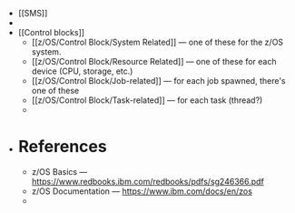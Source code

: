 - [[SMS]]
-
- [[Control blocks]]
	- [[z/OS/Control Block/System Related]] — one of these for the z/OS system.
	- [[z/OS/Control Block/Resource Related]] — one of these for each device (CPU, storage, etc.)
	- [[z/OS/Control Block/Job-related]] — for each job spawned, there's one of these
	- [[z/OS/Control Block/Task-related]] — for each task (thread?)
	-
- # References
	- z/OS Basics — https://www.redbooks.ibm.com/redbooks/pdfs/sg246366.pdf
	- z/OS Documentation — https://www.ibm.com/docs/en/zos
	-